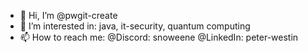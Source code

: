 - 👋 Hi, I’m @pwgit-create 
- 👀 I’m interested in: java, it-security, quantum computing
- 📫 How to reach me: @Discord: snoweene @LinkedIn: peter-westin
<!--
**pwgit-create/pwgit-create** is a ✨ _special_ ✨ repository because its `README.md` (this file) appears on your GitHub profile.

Here are some ideas to get you started:

- 🔭 I’m currently working on ...
- 🌱 I’m currently learning ...
- 👯 I’m looking to collaborate on ...
- 🤔 I’m looking for help with ...
- 💬 Ask me about ...
- 📫 How to reach me: ...
- 😄 Pronouns: ...
- ⚡ Fun fact: ...
-->
